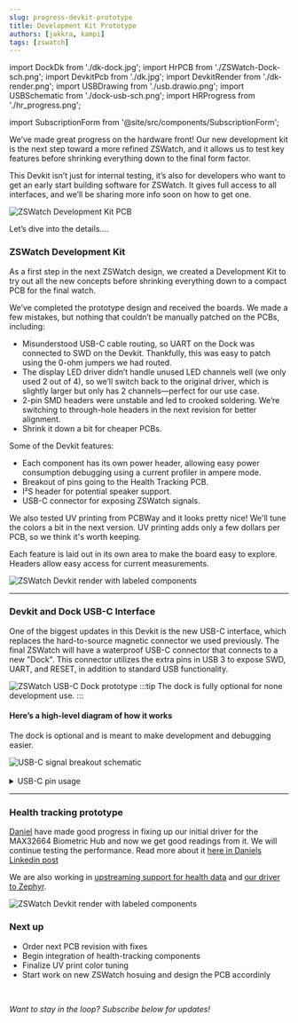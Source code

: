 ```yaml
---
slug: progress-devkit-prototype
title: Development Kit Prototype
authors: [jakkra, kampi]
tags: [zswatch]
---
```


import DockDk from './dk-dock.jpg';
import HrPCB from './ZSWatch-Dock-sch.png';
import DevkitPcb from './dk.jpg';
import DevkitRender from './dk-render.png';
import USBDrawing from './usb.drawio.png';
import USBSchematic from './dock-usb-sch.png';
import HRProgress from './hr_progress.png';

import SubscriptionForm from '@site/src/components/SubscriptionForm';

We’ve made great progress on the hardware front! Our new development kit is the next step toward a more refined ZSWatch, and it allows us to test key features before shrinking everything down to the final form factor.

This Devkit isn’t just for internal testing, it’s also for developers who want to get an early start building software for ZSWatch. It gives full access to all interfaces, and we’ll be sharing more info soon on how to get one.

<img src={DevkitPcb} alt="ZSWatch Development Kit PCB" />

Let’s dive into the details....
<!-- truncate -->

### ZSWatch Development Kit

As a first step in the next ZSWatch design, we created a Development Kit to try out all the new concepts before shrinking everything down to a compact PCB for the final watch.

We’ve completed the prototype design and received the boards. We made a few mistakes, but nothing that couldn’t be manually patched on the PCBs, including:

- Misunderstood USB-C cable routing, so UART on the Dock was connected to SWD on the Devkit. Thankfully, this was easy to patch using the 0-ohm jumpers we had routed.
- The display LED driver didn’t handle unused LED channels well (we only used 2 out of 4), so we’ll switch back to the original driver, which is slightly larger but only has 2 channels—perfect for our use case.
- 2-pin SMD headers were unstable and led to crooked soldering. We’re switching to through-hole headers in the next revision for better alignment.
- Shrink it down a bit for cheaper PCBs.

Some of the Devkit features:
- Each component has its own power header, allowing easy power consumption debugging using a current profiler in ampere mode.
- Breakout of pins going to the Health Tracking PCB.
- I²S header for potential speaker support.
- USB-C connector for exposing ZSWatch signals.

We also tested UV printing from PCBWay and it looks pretty nice! We'll tune the colors a bit in the next version. UV printing adds only a few dollars per PCB, so we think it's worth keeping.

Each feature is laid out in its own area to make the board easy to explore. Headers allow easy access for current measurements.

<img src={DevkitRender} alt="ZSWatch Devkit render with labeled components" />

---

### Devkit and Dock USB-C Interface

One of the biggest updates in this Devkit is the new USB-C interface, which replaces the hard-to-source magnetic connector we used previously.
The final ZSWatch will have a waterproof USB-C connector that connects to a new "Dock". This connector utilizes the extra pins in USB 3 to expose SWD, UART, and RESET, in addition to standard USB functionality.

<img src={DockDk} alt="ZSWatch USB-C Dock prototype" />
:::tip
The dock is fully optional for none development use.
:::

#### Here’s a high-level diagram of how it works

The dock is optional and is meant to make development and debugging easier.

<img src={USBDrawing} alt="USB-C signal breakout schematic" />
<br></br>

<details>
  <summary>USB-C pin usage</summary>
  <img src={USBSchematic} alt="ZSWatch Dock USB-C schematic" />
</details>

---

### Health tracking prototype
[Daniel] have made good progress in fixing up our initial driver for the MAX32664 Biometric Hub and now we get good readings from it. We will continue testing the performance. Read more about it [here in Daniels Linkedin post](https://www.linkedin.com/posts/daniel-kampert_zswatch-zswatch-zephyr-activity-7355485066313015297-EzP6)

We are also working in [upstreaming support for health data](https://github.com/zephyrproject-rtos/zephyr/pull/93484) and [our driver to Zephyr](https://github.com/zephyrproject-rtos/zephyr/pull/93674).

<img src={HRProgress} alt="ZSWatch Devkit render with labeled components" />


### Next up

- Order next PCB revision with fixes
- Begin integration of health-tracking components
- Finalize UV print color tuning
- Start work on new ZSWatch hosuing and design the PCB accordinly

<br />

*Want to stay in the loop? Subscribe below for updates!*

<SubscriptionForm/>

[me]: https://github.com/jakkra
[Daniel]: https://github.com/kampi
